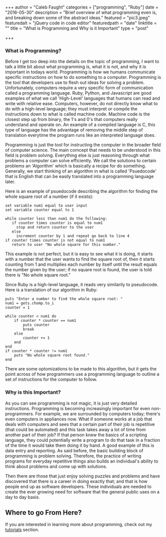 +++
author = "Caleb Faught"
categories = ["programming", "Ruby"]
date = "2016-05-30"
description = "Brief overview of what programming even is, and breaking down some of the abstract ideas."
featured = "pic3.jpeg"
featuredalt = "jQuery code in code editor"
featuredpath = "date"
linktitle = ""
title = "What is Programming and Why is it Important"
type = "post"

+++

### What is Programming?

Before I get too deep into the details on the topic of programming, I want to talk a little bit about what programming is, what it is not, and why it is important in todays world. Programming is how we humans communicate specific instructions on how to do something to a computer. Programming is the tool that developers use to flesh out ideas for solving a problem. Unfortunately, computers require a very specific form of communication called a programming language. Ruby, Python, and Javascript are good examples of what we call 'High-Level' languages that humans can read and write with relative ease. Computers, however, do not directly know what to do with a high-level language; they must interpret or compile the instructions down to what is called machine code. Machine code is the closest step up from binary, the 1's and 0's that computers really understand and operate on. An example of a compiled language is C, this type of language has the advantage of removing the middle step of translation everytime the program runs like an interpreted language does.

Programming is just the tool for instructing the computer in the broader field of computer science. The main comcept that needs to be understood in this field is problem solving. Everything else is just reasoning through what problems a computer can solve efficiently. We call the solutions to certain problems an 'Algorithm' which is basically a recipe for do something. Generally, we start thinking of an algorithm in what is called 'Psuedocode' that is English that can be easily translated into a programming language later.

Here is an example of psuedocode describing the algorithm for finding the whole square root of a number (if it exists):


```
set variable num1 equal to user input
set variable counter equal to 1

while counter less than num1 do the following:
   if counter times counter is equal to num1
     stop and return counter to the user
   else
     increment counter by 1 and repeat go back to line 4
if counter times counter is not equal to num1
   return to user "No whole square for this number."
```

 This example is not perfect, but it is easy to see what it is doing, it starts with a number that the user wants to find the square root of, then it starts counting from 1 and multiplies each number by itself until the result equals the number given by the user; if no square root is found, the user is told there is "No whole square root."

Since Ruby is a high-level language, it reads very similarily to pseudocode. Here is a translation of our algorithm in Ruby:

```
puts "Enter a number to find the whole square root: "
num1 = gets.chomp.to_i
counter = 1

while counter < num1 do
	if counter * counter == num1
		puts counter
		break
	else
		counter += 1
	end
end
if counter * counter != num1
	puts "No whole square root found."
end
```

There are some optomizations to be made to this algorithm, but it gets the point across of how programmers use a programming language to outline a set of instructions for the computer to follow.

### Why is this Important?

As you can see programming is not magic, it is just very detailed instructions. Programming is becoming increasingly important for even non-programmers. For example, we are surrounded by computers today; there's even computers in appliances now. What if someone works at a job that deals with computers and sees that a certain part of their job is repetitive (that could be automated) and this task takes away a lot of time from another part of their job? If that person knew the basics of a scripting language, they could potentially write a program to do that task in a fraction of the time it would take them doing it by hand. A good example of this is data entry and reporting. As said before, the basic building block of programming is problem solving. Therefore, the practice of writing programs for everyday repetitive things also builds an individual's ability to think about problems and come up with solutions.

Then there are those that just enjoy solving puzzles and problems and have discovered that there is a career in doing exactly that; and that is how people end up as software developers. These individuals are needed to create the ever growing need for software that the general public uses on a day to day basis.

## Where to go From Here?
If you are interested in learning more about programming, check out my [tutorials](../../itemized/) section.
